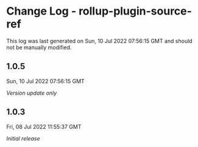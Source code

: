 # Change Log - rollup-plugin-source-ref

This log was last generated on Sun, 10 Jul 2022 07:56:15 GMT and should not be manually modified.

## 1.0.5
Sun, 10 Jul 2022 07:56:15 GMT

_Version update only_

## 1.0.3
Fri, 08 Jul 2022 11:55:37 GMT

_Initial release_

